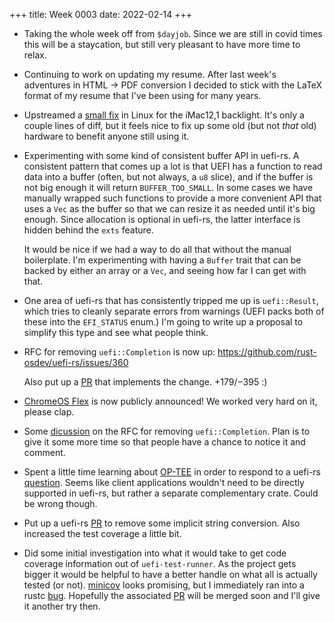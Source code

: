 +++
title: Week 0003
date: 2022-02-14
+++

* Taking the whole week off from `$dayjob`. Since we are still in covid
  times this will be a staycation, but still very pleasant to have more
  time to relax.
  
* Continuing to work on updating my resume. After last week's adventures
  in HTML → PDF conversion I decided to stick with the LaTeX format of
  my resume that I've been using for many years.

* Upstreamed a [small
  fix](https://gitlab.freedesktop.org/agd5f/linux/-/commit/47e37b572afbf65be138a1bc07441b32df407bf3)
  in Linux for the iMac12,1 backlight. It's only a couple lines of diff,
  but it feels nice to fix up some old (but not *that* old) hardware to
  benefit anyone still using it.

* Experimenting with some kind of consistent buffer API in uefi-rs. A
  consistent pattern that comes up a lot is that UEFI has a function to
  read data into a buffer (often, but not always, a `u8` slice), and if
  the buffer is not big enough it will return `BUFFER_TOO_SMALL`. In
  some cases we have manually wrapped such functions to provide a more
  convenient API that uses a `Vec` as the buffer so that we can resize
  it as needed until it's big enough. Since allocation is optional in
  uefi-rs, the latter interface is hidden behind the `exts` feature.

  It would be nice if we had a way to do all that without the manual
  boilerplate. I'm experimenting with having a `Buffer` trait that can
  be backed by either an array or a `Vec`, and seeing how far I can get
  with that.

* One area of uefi-rs that has consistently tripped me up is
  `uefi::Result`, which tries to cleanly separate errors from warnings
  (UEFI packs both of these into the `EFI_STATUS` enum.) I'm going to
  write up a proposal to simplify this type and see what people think.

* RFC for removing `uefi::Completion` is now up:
  <https://github.com/rust-osdev/uefi-rs/issues/360>
  
  Also put up a [PR](https://github.com/rust-osdev/uefi-rs/pull/361)
  that implements the change. +179/−395 :)

* [ChromeOS
  Flex](https://arstechnica.com/gadgets/2022/02/google-turns-old-macs-pcs-into-chromebooks-with-chrome-os-flex)
  is now publicly announced! We worked very hard on it, please clap.
  
* Some
  [dicussion](https://github.com/rust-osdev/uefi-rs/issues/360#issuecomment-1043518980)
  on the RFC for removing `uefi::Completion`. Plan is to give it some
  more time so that people have a chance to notice it and comment.

* Spent a little time learning about [OP-TEE](https://www.op-tee.org/)
  in order to respond to a uefi-rs
  [question](https://github.com/rust-osdev/uefi-rs/issues/362#issuecomment-1044788622). Seems
  like client applications wouldn't need to be directly supported in
  uefi-rs, but rather a separate complementary crate. Could be wrong though.

* Put up a uefi-rs [PR](https://github.com/rust-osdev/uefi-rs/pull/363)
  to remove some implicit string conversion. Also increased the test
  coverage a little bit.

* Did some initial investigation into what it would take to get code
  coverage information out of `uefi-test-runner`. As the project gets
  bigger it would be helpful to have a better handle on what all is
  actually tested (or not).
  [minicov](https://github.com/Amanieu/minicov) looks promising, but I
  immediately ran into a rustc
  [bug](https://github.com/rust-lang/rust/issues/93848). Hopefully the
  associated [PR](https://github.com/rust-lang/rust/pull/93870) will be
  merged soon and I'll give it another try then.
